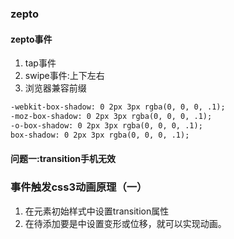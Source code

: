 ### zepto

#### zepto事件
1. tap事件
2. swipe事件:上下左右
3. 浏览器兼容前缀
``` html
-webkit-box-shadow: 0 2px 3px rgba(0, 0, 0, .1);
-moz-box-shadow: 0 2px 3px rgba(0, 0, 0, .1);
-o-box-shadow: 0 2px 3px rgba(0, 0, 0, .1);
box-shadow: 0 2px 3px rgba(0, 0, 0, .1);
```


#### 问题一:transition手机无效


### 事件触发css3动画原理（一）
1. 在元素初始样式中设置transition属性
2. 在待添加要是中设置变形或位移，就可以实现动画。
